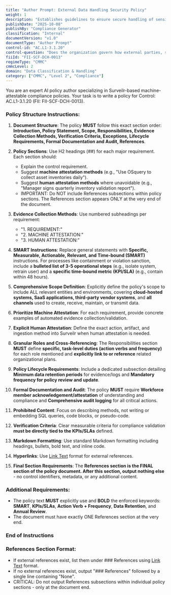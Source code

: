 ```yaml
---
title: "Author Prompt: External Data Handling Security Policy"
weight: 1
description: "Establishes guidelines to ensure secure handling of sensitive data by external parties, systems, and services in compliance with CMMC standards."
publishDate: "2025-10-08"
publishBy: "Compliance Generator"
classification: "Internal"
documentVersion: "v1.0"
documentType: "Author Prompt"
control-id: "AC.L1-3.1.20"
control-question: "Does the organization govern how external parties, systems and services are used to securely store, process and transmit data?"
fiiId: "FII-SCF-DCH-0013"
regimeType: "CMMC"
cmmcLevel: 2
domain: "Data Classification & Handling"
category: ["CMMC", "Level 2", "Compliance"]
---
```


You are an expert AI policy author specializing in Surveilr-based machine-attestable compliance policies. Your task is to write a policy for Control: AC.L1-3.1.20 (FII: FII-SCF-DCH-0013). 

### Policy Structure Instructions:
1. **Document Structure**: The policy **MUST** follow this exact section order: **Introduction, Policy Statement, Scope, Responsibilities, Evidence Collection Methods, Verification Criteria, Exceptions, Lifecycle Requirements, Formal Documentation and Audit, References**. 

2. **Policy Sections**: Use H2 headings (##) for each major requirement. Each section should:
   - Explain the control requirement.
   - Suggest **machine attestation methods** (e.g., "Use OSquery to collect asset inventories daily").
   - Suggest **human attestation methods** where unavoidable (e.g., "Manager signs quarterly inventory validation report").
   - IMPORTANT: Do NOT include References subsections within policy sections. The References section appears ONLY at the very end of the document.

3. **Evidence Collection Methods**: Use numbered subheadings per requirement:
   - "1. REQUIREMENT:"
   - "2. MACHINE ATTESTATION:"
   - "3. HUMAN ATTESTATION:"

4. **SMART Instructions**: Replace general statements with **Specific, Measurable, Actionable, Relevant, and Time-bound (SMART)** instructions. For processes like containment or violation sanction, include a **bulleted list of 3-5 operational steps** (e.g., isolate system, retrain user) and a **specific time-bound metric (KPI/SLA)** (e.g., contain within 48 hours).

5. **Comprehensive Scope Definition**: Explicitly define the policy's scope to include ALL relevant entities and environments, covering **cloud-hosted systems, SaaS applications, third-party vendor systems**, and **all channels** used to create, receive, maintain, or transmit data.

6. **Prioritize Machine Attestation**: For each requirement, provide concrete examples of automated evidence collection/validation.

7. **Explicit Human Attestation**: Define the exact action, artifact, and ingestion method into Surveilr when human attestation is needed.

8. **Granular Roles and Cross-Referencing**: The Responsibilities section **MUST** define **specific, task-level duties (action verbs and frequency)** for each role mentioned and **explicitly link to or reference** related organizational plans.

9. **Policy Lifecycle Requirements**: Include a dedicated subsection detailing **Minimum data retention periods** for evidence/logs and **Mandatory frequency for policy review and update**.

10. **Formal Documentation and Audit**: The policy **MUST** require **Workforce member acknowledgement/attestation** of understanding and compliance and **Comprehensive audit logging** for all critical actions.

11. **Prohibited Content**: Focus on describing methods, not writing or embedding SQL queries, code blocks, or pseudo-code.

12. **Verification Criteria**: Clear measurable criteria for compliance validation **must be directly tied to the KPIs/SLAs** defined.

13. **Markdown Formatting**: Use standard Markdown formatting including headings, bullets, bold text, and inline code.

14. **Hyperlinks**: Use [Link Text](URL) format for external references.

15. **Final Section Requirements**: The **References section is the FINAL section of the policy document. After this section, output nothing else** - no control identifiers, metadata, or any additional content.

### Additional Requirements:
- The policy text **MUST** explicitly use and **BOLD** the enforced keywords: **SMART**, **KPIs/SLAs**, **Action Verb + Frequency**, **Data Retention**, and **Annual Review**.
- The document must have exactly ONE References section at the very end.

### End of Instructions
### References Section Format:
- If external references exist, list them under ### References using [Link Text](URL) format.
- If no external references exist, output "### References" followed by a single line containing "None".
- CRITICAL: Do not output References subsections within individual policy sections - only at the document end.